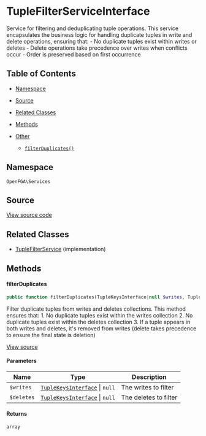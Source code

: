 # TupleFilterServiceInterface

Service for filtering and deduplicating tuple operations. This service encapsulates the business logic for handling duplicate tuples in write and delete operations, ensuring that: - No duplicate tuples exist within writes or deletes - Delete operations take precedence over writes when conflicts occur - Order is preserved based on first occurrence

## Table of Contents

* [Namespace](#namespace)
* [Source](#source)
* [Related Classes](#related-classes)
* [Methods](#methods)

* [Other](#other)
    * [`filterDuplicates()`](#filterduplicates)

## Namespace

`OpenFGA\Services`

## Source

[View source code](https://github.com/evansims/openfga-php/blob/main/src/Services/TupleFilterServiceInterface.php)

## Related Classes

* [TupleFilterService](Services/TupleFilterService.md) (implementation)

## Methods

#### filterDuplicates

```php
public function filterDuplicates(TupleKeysInterface|null $writes, TupleKeysInterface|null $deletes): array

```

Filter duplicate tuples from writes and deletes collections. This method ensures that: 1. No duplicate tuples exist within the writes collection 2. No duplicate tuples exist within the deletes collection 3. If a tuple appears in both writes and deletes, it&#039;s removed from writes (delete takes precedence to ensure the final state is deletion)

[View source](https://github.com/evansims/openfga-php/blob/main/src/Services/TupleFilterServiceInterface.php#L33)

#### Parameters

| Name       | Type                                                                           | Description           |
| ---------- | ------------------------------------------------------------------------------ | --------------------- |
| `$writes`  | [`TupleKeysInterface`](Models/Collections/TupleKeysInterface.md) &#124; `null` | The writes to filter  |
| `$deletes` | [`TupleKeysInterface`](Models/Collections/TupleKeysInterface.md) &#124; `null` | The deletes to filter |

#### Returns

`array`
